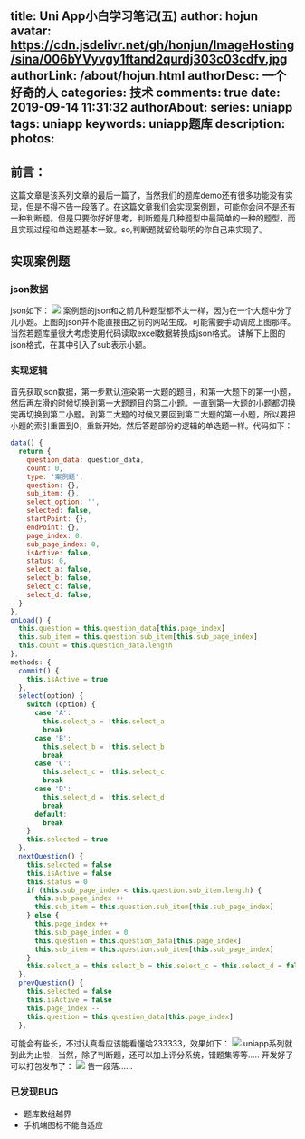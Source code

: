 title: Uni App小白学习笔记(五)
author: hojun
avatar: https://cdn.jsdelivr.net/gh/honjun/ImageHosting/sina/006bYVyvgy1ftand2qurdj303c03cdfv.jpg
authorLink: /about/hojun.html
authorDesc: 一个好奇的人
categories: 技术
comments: true
date: 2019-09-14 11:31:32
authorAbout:
series: uniapp
tags: uniapp
keywords: uniapp题库
description:
photos:
---
## 前言：
这篇文章是该系列文章的最后一篇了，当然我们的题库demo还有很多功能没有实现，但是不得不告一段落了。在这篇文章我们会实现案例题，可能你会问不是还有一种判断题。但是只要你好好思考，判断题是几种题型中最简单的一种的题型，而且实现过程和单选题基本一致。so,判断题就留给聪明的你自己来实现了。

## 实现案例题

### json数据
json如下：
![](https://cdn.jsdelivr.net/gh/honjun/ImageHosting/picgo/20190914140419.png)
案例题的json和之前几种题型都不太一样，因为在一个大题中分了几小题。上图的json并不能直接由之前的网站生成。可能需要手动调成上图那样。当然若题库量很大考虑使用代码读取excel数据转换成json格式。
讲解下上图的json格式，在其中引入了sub表示小题。

### 实现逻辑
首先获取json数据，第一步默认渲染第一大题的题目，和第一大题下的第一小题，然后再左滑的时候切换到第一大题题目的第二小题。一直到第一大题的小题都切换完再切换到第二小题。到第二大题的时候又要回到第二大题的第一小题，所以要把小题的索引重置到0，重新开始。然后答题部份的逻辑的单选题一样。代码如下：
```js
data() {
  return {
    question_data: question_data,
    count: 0,
    type: '案例题',
    question: {},
    sub_item: {},
    select_option: '',
    selected: false,
    startPoint: {},
    endPoint: {},
    page_index: 0,
    sub_page_index: 0,
    isActive: false,
    status: 0,
    select_a: false,
    select_b: false,
    select_c: false,
    select_d: false,
  }
},
onLoad() {
  this.question = this.question_data[this.page_index]
  this.sub_item = this.question.sub_item[this.sub_page_index]
  this.count = this.question_data.length
},
methods: {
  commit() {
    this.isActive = true
  },
  select(option) {
    switch (option) {
      case 'A':
        this.select_a = !this.select_a
        break
      case 'B':
        this.select_b = !this.select_b
        break
      case 'C':
        this.select_c = !this.select_c
        break
      case 'D':
        this.select_d = !this.select_d
        break
      default:
        break
    }
    this.selected = true
  },
  nextQuestion() {
    this.selected = false
    this.isActive = false
    this.status = 0
    if (this.sub_page_index < this.question.sub_item.length) {
      this.sub_page_index ++
      this.sub_item = this.question.sub_item[this.sub_page_index]
    } else {
      this.page_index ++
      this.sub_page_index = 0
      this.question = this.question_data[this.page_index]
      this.sub_item = this.question.sub_item[this.sub_page_index]
    }
    this.select_a = this.select_b = this.select_c = this.select_d = false
  },
  prevQuestion() {
    this.selected = false
    this.isActive = false
    this.page_index --
    this.question = this.question_data[this.page_index]
  },
```
可能会有些长，不过认真看应该能看懂哈233333，效果如下：
![](https://cdn.jsdelivr.net/gh/honjun/ImageHosting/picgo/20190915212347.png)
uniapp系列就到此为止啦，当然，除了判断题，还可以加上评分系统，错题集等等.....
开发好了可以打包发布了：
![](https://cdn.jsdelivr.net/gh/honjun/ImageHosting/picgo/20190915213110.png)
告一段落......

### 已发现BUG

 - 题库数组越界
 - 手机端图标不能自适应